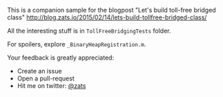 This is a companion sample for the blogpost "Let's build toll-free bridged class"
http://blog.zats.io/2015/02/14/lets-build-tollfree-bridged-class/

All the interesting stuff is in `TollFreeBridgingTests` folder.

For spoilers, explore `_BinaryHeapRegistration.m`.

Your feedback is greatly appreciated:

* Create an issue
* Open a pull-request
* Hit me on twitter: [@zats](https://twitter.com/zats)